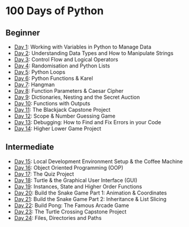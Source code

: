 # 100 Days of Python

## Beginner
- [Day 1](./day01): Working with Variables in Python to Manage Data
- [Day 2](./day02): Understanding Data Types and How to Manipulate Strings
- [Day 3](./day03): Control Flow and Logical Operators
- [Day 4](./day04): Randomisation and Python Lists
- [Day 5](./day05): Python Loops
- [Day 6](./day06): Python Functions & Karel
- [Day 7](./day07): Hangman
- [Day 8](./day08): Function Parameters & Caesar Cipher
- [Day 9](./day09): Dictionaries, Nesting and the Secret Auction
- [Day 10](./day10): Functions with Outputs
- [Day 11](./day11): The Blackjack Capstone Project
- [Day 12](./day12): Scope & Number Guessing Game
- [Day 13](./day13): Debugging: How to Find and Fix Errors in your Code
- [Day 14](./day14): Higher Lower Game Project

## Intermediate
- [Day 15](./day15): Local Development Environment Setup & the Coffee Machine
- [Day 16](./day16): Object Oriented Programming (OOP)
- [Day 17](./day17): The Quiz Project
- [Day 18](./day18): Turtle & the Graphical User Interface (GUI)
- [Day 19](./day19): Instances, State and Higher Order Functions
- [Day 20](./day20): Build the Snake Game Part 1: Animation & Coordinates
- [Day 21](./day21): Build the Snake Game Part 2: Inheritance & List Slicing
- [Day 22](./day22): Build Pong: The Famous Arcade Game
- [Day 23](./day23): The Turtle Crossing Capstone Project
- [Day 24](./day24): Files, Directories and Paths